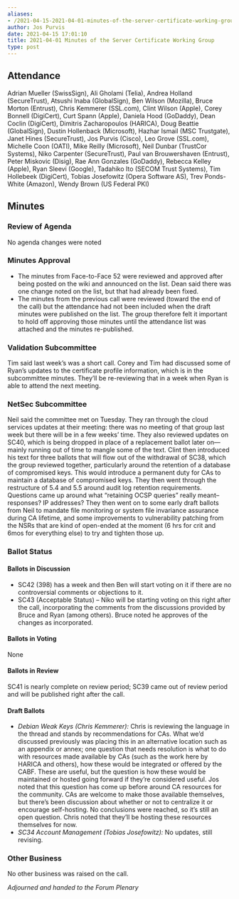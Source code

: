```yaml
---
aliases:
- /2021-04-15-2021-04-01-minutes-of-the-server-certificate-working-group/
author: Jos Purvis
date: 2021-04-15 17:01:10
title: 2021-04-01 Minutes of the Server Certificate Working Group
type: post
---
```


## Attendance 

Adrian Mueller (SwissSign), Ali Gholami (Telia), Andrea Holland (SecureTrust), Atsushi Inaba (GlobalSign), Ben Wilson (Mozilla), Bruce Morton (Entrust), Chris Kemmerer (SSL.com), Clint Wilson (Apple), Corey Bonnell (DigiCert), Curt Spann (Apple), Daniela Hood (GoDaddy), Dean Coclin (DigiCert), Dimitris Zacharopoulos (HARICA), Doug Beattie (GlobalSign), Dustin Hollenback (Microsoft), Hazhar Ismail (MSC Trustgate), Janet Hines (SecureTrust), Jos Purvis (Cisco), Leo Grove (SSL.com), Michelle Coon (OATI), Mike Reilly (Microsoft), Neil Dunbar (TrustCor Systems), Niko Carpenter (SecureTrust), Paul van Brouwershaven (Entrust), Peter Miskovic (Disig), Rae Ann Gonzales (GoDaddy), Rebecca Kelley (Apple), Ryan Sleevi (Google), Tadahiko Ito (SECOM Trust Systems), Tim Hollebeek (DigiCert), Tobias Josefowitz (Opera Software AS), Trev Ponds-White (Amazon), Wendy Brown (US Federal PKI)

## Minutes 

### Review of Agenda 

No agenda changes were noted

### Minutes Approval 

- The minutes from Face-to-Face 52 were reviewed and approved after being posted on the wiki and announced on the list. Dean said there was one change noted on the list, but that had already been fixed.
- The minutes from the previous call were reviewed (toward the end of the call) but the attendance had not been included when the draft minutes were published on the list. The group therefore felt it important to hold off approving those minutes until the attendance list was attached and the minutes re-published.

### Validation Subcommittee 

Tim said last week’s was a short call. Corey and Tim had discussed some of Ryan’s updates to the certificate profile information, which is in the subcommittee minutes. They’ll be re-reviewing that in a week when Ryan is able to attend the next meeting.

### NetSec Subcommittee 

Neil said the committee met on Tuesday. They ran through the cloud services updates at their meeting: there was no meeting of that group last week but there will be in a few weeks’ time. They also reviewed updates on SC40, which is being dropped in place of a replacement ballot later on—mainly running out of time to mangle some of the text. Clint then introduced his text for three ballots that will flow out of the withdrawal of SC38, which the group reviewed together, particularly around the retention of a database of compromised keys. This would introduce a permanent duty for CAs to maintain a database of compromised keys. They then went through the restructure of 5.4 and 5.5 around audit log retention requirements. Questions came up around what “retaining OCSP queries” really meant–responses? IP addresses? They then went on to some early draft ballots from Neil to mandate file monitoring or system file invariance assurance during CA lifetime, and some improvements to vulnerability patching from the NSRs that are kind of open-ended at the moment (6 hrs for crit and 6mos for everything else) to try and tighten those up.

### Ballot Status 

#### Ballots in Discussion 

- SC42 (398) has a week and then Ben will start voting on it if there are no controversial comments or objections to it.
- SC43 (Acceptable Status) – Niko will be starting voting on this right after the call, incorporating the comments from the discussions provided by Bruce and Ryan (among others). Bruce noted he approves of the changes as incorporated.

#### Ballots in Voting 

None

#### Ballots in Review 

SC41 is nearly complete on review period; SC39 came out of review period and will be published right after the call.

#### Draft Ballots 

- _Debian Weak Keys (Chris Kemmerer):_ Chris is reviewing the language in the thread and stands by recommendations for CAs. What we’d discussed previously was placing this in an alternative location such as an appendix or annex; one question that needs resolution is what to do with resources made available by CAs (such as the work here by HARICA and others), how these would be integrated or offered by the CABF. These are useful, but the question is how these would be maintained or hosted going forward if they’re considered useful. Jos noted that this question has come up before around CA resources for the community. CAs are welcome to make those available themselves, but there’s been discussion about whether or not to centralize it or encourage self-hosting. No conclusions were reached, so it’s still an open question. Chris noted that they’ll be hosting these resources themselves for now.
- _SC34 Account Management (Tobias Josefowitz):_ No updates, still revising.

### Other Business 

No other business was raised on the call.

_Adjourned and handed to the Forum Plenary_
